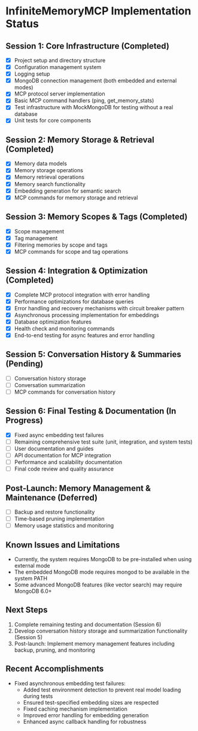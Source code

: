 # InfiniteMemoryMCP Implementation Status

## Session 1: Core Infrastructure (Completed)

- [x] Project setup and directory structure
- [x] Configuration management system
- [x] Logging setup
- [x] MongoDB connection management (both embedded and external modes)
- [x] MCP protocol server implementation
- [x] Basic MCP command handlers (ping, get_memory_stats)
- [x] Test infrastructure with MockMongoDB for testing without a real database
- [x] Unit tests for core components

## Session 2: Memory Storage & Retrieval (Completed)

- [x] Memory data models
- [x] Memory storage operations
- [x] Memory retrieval operations
- [x] Memory search functionality
- [x] Embedding generation for semantic search
- [x] MCP commands for memory storage and retrieval

## Session 3: Memory Scopes & Tags (Completed)

- [x] Scope management
- [x] Tag management
- [x] Filtering memories by scope and tags
- [x] MCP commands for scope and tag operations

## Session 4: Integration & Optimization (Completed)

- [x] Complete MCP protocol integration with error handling
- [x] Performance optimizations for database queries
- [x] Error handling and recovery mechanisms with circuit breaker pattern
- [x] Asynchronous processing implementation for embeddings
- [x] Database optimization features
- [x] Health check and monitoring commands
- [x] End-to-end testing for async features and error handling

## Session 5:  Conversation History & Summaries (Pending)

- [ ] Conversation history storage
- [ ] Conversation summarization
- [ ] MCP commands for conversation history

## Session 6: Final Testing & Documentation (In Progress)

- [x] Fixed async embedding test failures
- [ ] Remaining comprehensive test suite (unit, integration, and system tests)
- [ ] User documentation and guides
- [ ] API documentation for MCP integration
- [ ] Performance and scalability documentation
- [ ] Final code review and quality assurance

## Post-Launch: Memory Management & Maintenance (Deferred)

- [ ] Backup and restore functionality
- [ ] Time-based pruning implementation
- [ ] Memory usage statistics and monitoring

## Known Issues and Limitations

- Currently, the system requires MongoDB to be pre-installed when using external mode
- The embedded MongoDB mode requires mongod to be available in the system PATH
- Some advanced MongoDB features (like vector search) may require MongoDB 6.0+

## Next Steps

1. Complete remaining testing and documentation (Session 6)
2. Develop conversation history storage and summarization functionality (Session 5)
3. Post-launch: Implement memory management features including backup, pruning, and monitoring

## Recent Accomplishments

- Fixed asynchronous embedding test failures:
  - Added test environment detection to prevent real model loading during tests
  - Ensured test-specified embedding sizes are respected
  - Fixed caching mechanism implementation
  - Improved error handling for embedding generation
  - Enhanced async callback handling for robustness 